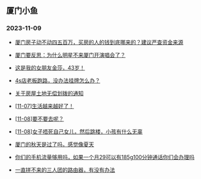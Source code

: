 ## 厦门小鱼 
### 2023-11-09

+ [厦门房子动不动四五百万，买房的人的钱到底哪来的？建议严查资金来源](http://bbs.xmfish.com/read-htm-tid-18102160.html)

+ [厦门要反思：为什么明星不来厦门开演唱会了？](http://bbs.xmfish.com/read-htm-tid-18102193.html)

+ [这是我的女朋友金莎，43岁！](http://bbs.xmfish.com/read-htm-tid-18102374.html)

+ [4s店老板跑路，没办法挂牌怎么办？](http://bbs.xmfish.com/read-htm-tid-18102447.html)

+ [关于房屋土地无偿划拨的通知](http://bbs.xmfish.com/read-htm-tid-18102155.html)

+ [[11-07]生活越来越好了！](http://bbs.xmfish.com/read-htm-tid-18102146.html)

+ [[11-08]要不要去呢？](http://bbs.xmfish.com/read-htm-tid-18102260.html)

+ [[11-08]女子捂死自己女儿，然后跳楼，小孩有什么无辜](http://bbs.xmfish.com/read-htm-tid-18102439.html)

+ [厦门的秋天是过了吗，感觉像夏天](http://bbs.xmfish.com/read-htm-tid-18102187.html)

+ [你们的手机流量够用吗，如果一个月29可以有185g100分钟通话你们会办理吗](http://bbs.xmfish.com/read-htm-tid-18102139.html)

+ [一直拼不来的三人团的路由器，有没有办法](http://bbs.xmfish.com/read-htm-tid-18102168.html)

